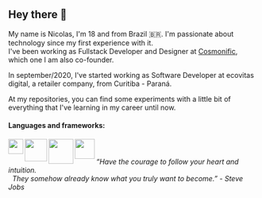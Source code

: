 ## Hey there 👋

My name is Nicolas, I'm 18 and from Brazil 🇧🇷. I'm passionate about technology since my first experience with it.<br/>
I've been working as Fullstack Developer and Designer at [Cosmonific](https://www.cosmonific.com), which one I am also co-founder.

In september/2020, I've started working as Software Developer at ecovitas digital, a retailer company, from Curitiba - Paraná.

At my repositories, you can find some experiments with a little bit of everything that I've learning in my career until now.

#### Languages and frameworks:

<img src="https://assets.fontsinuse.com/static/use-media-items/17/16215/full-1052x1052/56702c8b/js.png?resolution=0" width="30" align="left" /> 
<img src="https://upload.wikimedia.org/wikipedia/commons/thumb/a/a7/React-icon.svg/1280px-React-icon.svg.png" width="45" align="left" /> 
<img src="https://upload.wikimedia.org/wikipedia/commons/thumb/8/8e/Nextjs-logo.svg/800px-Nextjs-logo.svg.png" width="50" align="left" /> 
<img src="https://cdn.iconscout.com/icon/free/png-256/nodejs-226032.png" width="40" align="left" /> 
<!-- <img src="https://cdn.iconscout.com/icon/free/png-512/php-2038871-1720084.png" width="40" align="left" /> -->
<!-- <img src="https://cdn3.iconfinder.com/data/icons/logos-and-brands-adobe/512/267_Python-512.png" width="35" align="left" /> -->
<!-- <img src="https://cdn.iconscout.com/icon/free/png-512/django-12-1175186.png" width="40" /> -->
<br />

###### “Have the courage to follow your heart and intuition.<br/>&nbsp;&nbsp;They somehow already know what you truly want to become.” - Steve Jobs
